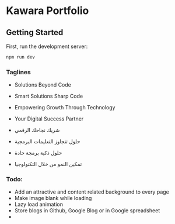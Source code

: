 # Kawara Portfolio

## Getting Started

First, run the development server:

```bash
npm run dev
```

### Taglines

- Solutions Beyond Code
- Smart Solutions Sharp Code
- Empowering Growth Through Technology
- Your Digital Success Partner

- شريك نجاحك الرقمي
- حلول تتجاوز التعليمات البرمجية
- حلول ذكية برمجة حادة
- تمكين النمو من خلال التكنولوجيا

### Todo:

- Add an attractive and content related background to every page
- Make image blank while loading
- Lazy load animation
- Store blogs in Github, Google Blog or in Google spreadsheet
-
